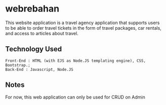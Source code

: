 # webrebahan
This website application is a travel agency application that supports users to be able to order travel tickets in the form of travel packages, car rentals, and access to articles about travel.

## Technology Used
	Front-End : HTML (with EJS as Node.JS templating engine), CSS, Bootstrap.;
	Back-End : Javascript, Node.JS

## Notes
For now, this web application can only be used for CRUD on Admin
